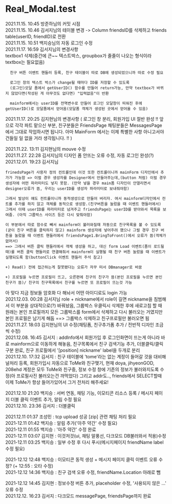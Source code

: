 # Real_Modal.test

2021.11.15. 10:45 방준하님의 커밋 시점   
2021.11.15. 10.46 김서지님의 테이블 변경 -> Column friendsID를 삭제하고 friends table(userID, friendID)로 전환   
2021.11.15. 10.51 백지승님의 자동 로그인 수정   
2021.11.17.  16:59 김서지님의 변경사항   
      textbox1 삭제(중간에 큰~~ 텍스트박스, groupbox가 줄줄이 나오는 형식이라 textbox는 필요없음)

      친구 버튼 이벤트 핸들러 등록, 친구 테이블이 따로 DB에 생성되었으니까 따로 수정 필요

      로그인 창의 텍스트 박스가 change될 때마다 ID를 저장할 수 있도록
      (로그인)모달 폼에서 getUserID() 함수를 만들어 return가능, 만약 textbox가 바뀌지 않았다면(작성된 게 아무것도 없다면) "입력없음"이 반환

      mainform에서는 userID를 전역변수로 만들어 로그인 모달창이 띄워진 후에 getUserID()로 모달폼에서 얻어옴(모달폼 객체가 생성된 곳에서 얻어올 수 있음)

2021.11.17. 20:25 김지현님의 변경사항
      ( 로그인 창 분리, 회원가입 UI 절반 완성
      !! 앞으로 각각 파트 맡으신 부분, 친구분들은 FriendsPage 채팅분들은 MessagesPage 에서 그대로 작업하시면 됩니다.
      아마 MainForm 에서는 이제 특별한 사항 아니고서야 건들일 일 없을 거라 생각됩니다. !! )

2021.11.22. 13:11 김지현님의 mouve 수정   
2021.11.27. 22:28 김서지님의 디자인 폼 안뜨는 오류 수정, 자동 로그인 완성(?)   
2021.12.01. 19:23 김서지님   

    frinedsPage가 사용자 정의 컨트롤인데 이것 또한 컨트롤이니까 mainForm 디자인에서 추가가 가능함 => 이럴 경우 생성자를 Designer에서 만들어주는데,(button 처럼) 이럴 경우 생성자에 어떤 파라미터도 넣지 못함. (만약 넣을 경우 main폼 디자인이 안열리면서 designer오류가 뜸, 우리는 userID를 생성자 파라미터로 보내줘야함)   
    
    그래서 발상이 얘도 컨트롤이니까 동적생성으로 만들어 버리자. 여서 mainform디자인에서 컨트롤 추가를 하지 않고 객체를 동적으로 생성함.(친구버튼을 눌렀을 때 이벤트 핸들러에서) 그래서 이때 userID를 파라미터로 넘겨주고 friendsPage는 userID를 받아와서 목록을 보여줌. (아직 그룹박스 사이즈 등은 다시 맞춰야함)   
    
    이 부분에서 따로 함수로 빼서 mainform이 불러와질때 자동으로 친구목록을 볼 수 있도록(굳이 친구 버튼을 클릭하지 않고) mainform 생성자에 넣어주려 했으나 그럴 경우 친구 버튼을 눌렀을 때 이벤트 핸들러에서 friendsPage1.BringToFront()에서 오류가 뜸(객체가 없어서)   
    ==> 그래서 버튼 클릭 핸들러에서 객체 생성을 하고, 대신 form Load 이벤트(폼이 로드될 때)를 버튼 클릭 핸들러로 연결해줘서 mainform이 실행될 때 친구 버튼 눌렀을 때 이벤트가 실행되도록 함(buttonClick 이벤트 핸들러 주석 참고)   
    
    +) Read() 전에 접근하는게 잘못됐다는 오류가 자꾸 떠서 DBmanager로 바꿈   
    
    +) 프로필을 누르면 프로필이 뜨고, 오른편에 친구의 친구가 뜸(본인 프로필을 누르면 본인 친구가 뜸)/ 친구의 친구목록에서 친구를 누르면 또 프로필이 뜨는것 가능   

아 맞다 지금 정보들 암호화 다 해놔서 어떤 아이디로도 login 가능   
2021.12.03. 00:28 김서지님 role + nickname에서 role이 길면 nickname을 침범해서 이 부분을 상대적으로(?) 바꿔놨음, 그룹박스 우클릭시 삭제한 후에 새로고침 할 때 원래는 본인 프로필까지 모든 그룹박스를 form에서 삭제하고 다시 불러오는 거였지만 본인 프로필은 남기게 해둠 ==> 그룹박스 삭제하고 친구프로필만 불러오면 됨   
2021.11.27. 18:03 김지현님의 UI 수정(채팅폼, 친구추가폼 추가 / 전반적 디자인 조금씩 수정)   
2021.12.08. 16:45 김서지 : addInfo에서 회원가입 후 로그인화면이 뜨는게 아니라 바로 mainform으로 이동하게 해놓음, 친구목록에서 친구 검색기능 추가, 더블클릭/클릭 구분 완료, 친구 프로필에서 '[position] nickname' label을 두개로 분리   
2021.12.10. 17:32 김서지 : 친구 테이블에 'tome'라는 없는 계정이 들어갈 것을 대비해 널처리 등록, 회원가입시 자동으로 ToMe와 친구맺기, 현재 doya, jihyeonGOD, 208ehd 계정은 모두 ToMe와 친구중, 정보 수정 창에 기존의 정보가 불러와지도록 수정(아 프로필사진 불러오는건 까먹었다) 그리고 addr도.., friends에서 SELECT할때 이제 ToMe가 항상 들어가있어서 그거 전처리 해주세요!   

2021.12.10 21:20 백지승 : 서버 연동, 채팅 기능, 이모티콘 리소스 등록 / 메시지 페이지 더블 클릭 이벤트 추가, 알림 수정 필요   
2021.12.10. 23:36 김서지 : 더블클릭

2021.12.11 01:37 조성민 : tcp upload 성공 [zip] 관련 채팅 처리 필요   
2021-12.11 01:42 백지승 : 알림 추가('아주 약간' 수정 필요)    
2021-12.11 01:55 백지승 : '아주 약간' 수정 완료   
2021-12.11 03:07 김지현 : 이것저것(ui, 채팅 말풍선, 다크모드 DB불러와서 적용)수정   
2021-12.11 03:25 백지승 : 일부 수정 후 다시 푸시(메시지페이지 friendName label 수정 필요)   

2021-12.12 12:48 백지승 : 이모티콘 동적 생성 + 메시지 페이지 클릭 이벤트 오류 수정? (+ 12:55 : 오타 수정)   
2021-12.12 14:36 백지승 : 친구 검색 오류 수정, friendName.Location 아래로 뺌

2021-12.12 14:45 김지현 : 정보수정 버튼 추가, placeholder 수정, '사용되지 않은 ...' 오류 수정   
2021.12.12. 16:23 김서지 : 다크모드 messagePage, friendsPage까지 완료
